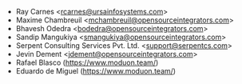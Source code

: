 - Ray Carnes \<<rcarnes@ursainfosystems.com>\>
- Maxime Chambreuil \<<mchambreuil@opensourceintegrators.com>\>
- Bhavesh Odedra \<<bodedra@opensourceintegrators.com>\>
- Sandip Mangukiya \<<smangukiya@opensourceintegrators.com>\>
- Serpent Consulting Services Pvt. Ltd. \<<support@serpentcs.com>\>
- Jevin Dement \<<jdement@opensourceintegrators.com>\>
- Rafael Blasco (<https://www.moduon.team/>)
- Eduardo de Miguel (<https://www.moduon.team/>)
